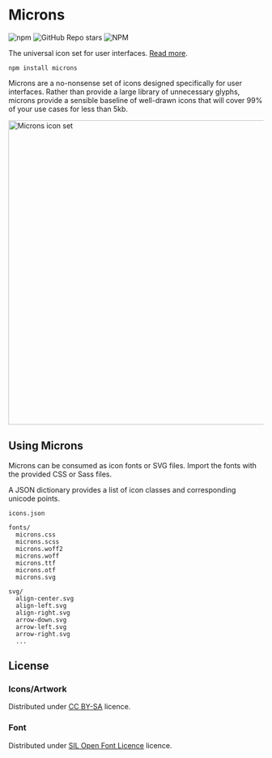 # Microns

![npm](https://img.shields.io/npm/v/microns)
![GitHub Repo stars](https://img.shields.io/github/stars/stephenhutchings/microns)
![NPM](https://img.shields.io/npm/l/microns)

The universal icon set for user interfaces. [Read more](https://www.s-ings.com/projects/microns-icon-font/).

```
npm install microns
```

Microns are a no-nonsense set of icons designed specifically for user
interfaces. Rather than provide a large library of unnecessary glyphs,
microns provide a sensible baseline of well-drawn icons that will cover
99% of your use cases for less than 5kb.

<img alt="Microns icon set" src="https://stephenhutchings.github.io/microns/fonts/preview.svg" width="600" height="600" />

## Using Microns

Microns can be consumed as icon fonts or SVG files. Import the fonts with the provided CSS or Sass files.

A JSON dictionary provides a list of icon classes and corresponding unicode points.

```
icons.json

fonts/
  microns.css
  microns.scss
  microns.woff2
  microns.woff
  microns.ttf
  microns.otf
  microns.svg

svg/
  align-center.svg
  align-left.svg
  align-right.svg
  arrow-down.svg
  arrow-left.svg
  arrow-right.svg
  ...
```

## License

### Icons/Artwork

Distributed under
[CC BY-SA](http://creativecommons.org/licenses/by-sa/3.0/) licence.

### Font

Distributed under
[SIL Open Font Licence](http://scripts.sil.org/cms/scripts/page.php?item_id=OFL_web) licence.
